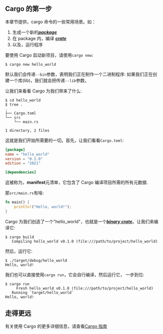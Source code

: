 ## Cargo 的第一步

本章节提供，cargo 命令的一些常用场景。如：

1. 生成一个新的[**_package_**][def-package]
2. 在 package 内，编译 [**_crate_**][def-crate]
3. 以及，运行程序

要使用 Cargo 启动新项目，请使用`cargo new`:

```shell
$ cargo new hello_world
```

默认我们会传递`--bin`参数，表明我们正在制作一个二进制程序: 如果我们正在创建一个库(lib)，我们就会把传递`--lib`参数。

让我们来看看 Cargo 为我们带来了什么:

```shell
$ cd hello_world
$ tree .
.
├── Cargo.toml
└── src
    └── main.rs

1 directory, 2 files
```

这就是我们开始所需要的一切。首先，让我们看看`Cargo.toml`:

```toml
[package]
name = "hello_world"
version = "0.1.0"
edition = "2021"

[dependencies]
```

这被称为，**manifest**元清单，它包含了 Cargo 编译项目所需的所有元数据.

那`src/main.rs`有啥:

```rust
fn main() {
    println!("Hello, world!");
}
```

Cargo 为我们创造了一个"hello_world"，也就是一个[**_binary crate_**][def-crate]。让我们来编译它:

```shell
$ cargo build
   Compiling hello_world v0.1.0 (file:///path/to/project/hello_world)
```

然后，运行它:

```shell
$ ./target/debug/hello_world
Hello, world!
```

我们也可以直接使用`cargo run`，它会自行编译，然后运行它， 一步到位:

```shell
$ cargo run
     Fresh hello_world v0.1.0 (file:///path/to/project/hello_world)
   Running `target/hello_world`
Hello, world!
```

## 走得更远

有关使用 Cargo 的更多详细信息，请查看[Cargo 指南](../guide/index.zh.md)

[def-crate]: ../appendix/glossary.zh.md#crate '"crate" (glossary entry)'
[def-manifest]: ../appendix/glossary.zh.md#manifest '"manifest" (glossary entry)'
[def-package]: ../appendix/glossary.zh.md#package '"package" (glossary entry)'
